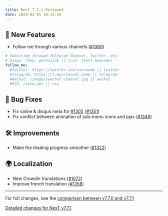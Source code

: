 ```yaml
---
title: NexT 7.7.1 Released
date: 2020-02-01 10:13:44
---
```


## 🌟 New Features

- Follow me through various channels ([#1360](https://github.com/theme-next/hexo-theme-next/pull/1360))
```yml
# Subscribe through Telegram Channel, Twitter, etc.
# Usage: `Key: permalink || icon` (Font Awesome)
follow_me:
  #Twitter: https://twitter.com/username || twitter
  #Telegram: https://t.me/channel_name || telegram
  #WeChat: /images/wechat_channel.jpg || wechat
  #RSS: /atom.xml || rss
```

## 🐞 Bug Fixes

- Fix valine & disqus meta for [#1305](https://github.com/theme-next/hexo-theme-next/pull/1305) ([#1351](https://github.com/theme-next/hexo-theme-next/pull/1351))
- Fix conflict between animation of sub-menu icons and pjax ([#1349](https://github.com/theme-next/hexo-theme-next/pull/1349))

## 🛠 Improvements

- Make the reading progress smoother ([#1322](https://github.com/theme-next/hexo-theme-next/pull/1322))

## 🌍 Localization

- New Crowdin translations ([#1072](https://github.com/theme-next/hexo-theme-next/pull/1072))
- Improve french translation ([#1358](https://github.com/theme-next/hexo-theme-next/pull/1358))

***

For full changes, see the [comparison between v7.7.0 and v7.7.1](https://github.com/theme-next/hexo-theme-next/compare/v7.7.0...v7.7.1)

[Detailed changes for NexT v7.7.1](https://github.com/theme-next/hexo-theme-next/releases/tag/v7.7.1)
